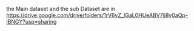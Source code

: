 the Main dataset 
and the sub Dataset
are in 
https://drive.google.com/drive/folders/1rV6vZ_lGaL0HUeABV7lj8v0aQp-lBNGY?usp=sharing
